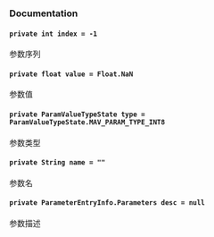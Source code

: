### Documentation

#### `private int index = -1`

参数序列

#### `private float value = Float.NaN`

参数值

#### `private ParamValueTypeState type = ParamValueTypeState.MAV_PARAM_TYPE_INT8`

参数类型

#### `private String name = ""`

参数名

#### `private ParameterEntryInfo.Parameters desc = null`

参数描述